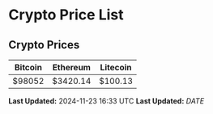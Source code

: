 # Crypto Price List

## Crypto Prices
| Bitcoin | Ethereum | Litecoin |
| ------- | -------- | -------- |
| $98052 | $3420.14 | $100.13 |
**Last Updated:** 2024-11-23 16:33 UTC
**Last Updated:** $DATE$
